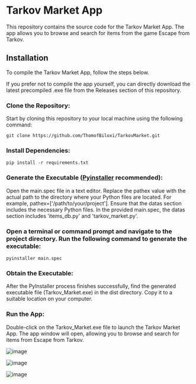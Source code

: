# Tarkov Market App

This repository contains the source code for the Tarkov Market App. The app allows you to browse and search for items from the game Escape from Tarkov.

## Installation

To compile the Tarkov Market App, follow the steps below.

If you prefer not to compile the app yourself, you can directly download the latest precompiled .exe file from the Releases section of this repository.

### Clone the Repository: 

Start by cloning this repository to your local machine using the following command:

    git clone https://github.com/ThomofBiloxi/TarkovMarket.git

### Install Dependencies:

    pip install -r requirements.txt

### Generate the Executable ([Pyinstaller](https://pyinstaller.org/en/stable/) recommended):

   Open the main.spec file in a text editor.
   Replace the pathex value with the actual path to the directory where your Python files are located. For example, pathex=['/path/to/your/project'].
   Ensure that the datas section includes the necessary Python files. In the provided main.spec, the datas section includes 'items_db.py' and 'tarkov_market.py'.

### Open a terminal or command prompt and navigate to the project directory. Run the following command to generate the executable:

    pyinstaller main.spec

### Obtain the Executable:

   After the PyInstaller process finishes successfully, find the generated executable file (Tarkov_Market.exe) in the dist directory. Copy it to a suitable location on your computer.

### Run the App:

   Double-click on the Tarkov_Market.exe file to launch the Tarkov Market App. The app window will open, allowing you to browse and search for items from Escape from Tarkov.

![image](https://github.com/ThomofBiloxi/TarkovMarket/assets/62316494/1508e7d3-bc6f-4ddc-8103-c95f358dad46)

![image](https://github.com/ThomofBiloxi/TarkovMarket/assets/62316494/81a43561-47f4-4ec3-8b7a-83ba19a6a155)

![image](https://github.com/ThomofBiloxi/TarkovMarket/assets/62316494/0d1dcfb2-02c5-4db4-af78-3c7e3ee9fbd8)
